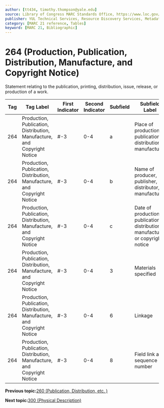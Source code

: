 ```yaml
---
author: [tt434, timothy.thompson@yale.edu]
source: Library of Congress MARC Standards Office, https://www.loc.gov/marc/bibliographic/bd264.html
publisher: YUL Technical Services, Resource Discovery Services, Metadata Services Unit
category: [MARC 21 reference, Tables]
keyword: [MARC 21, Bibliographic]
---
```


# 264 \(Production, Publication, Distribution, Manufacture, and Copyright Notice\)

Statement relating to the publication, printing, distribution, issue, release, or production of a work.

|Tag|Tag Label|First Indicator|Second Indicator|Subfield|Subfield Label|Repeatable|
|---|---------|---------------|----------------|--------|--------------|----------|
|264|Production, Publication, Distribution, Manufacture, and Copyright Notice|\#-3|0-4|a|Place of production, publication, distribution, manufacture|F|
|264|Production, Publication, Distribution, Manufacture, and Copyright Notice|\#-3|0-4|b|Name of producer, publisher, distributor, manufacturer|F|
|264|Production, Publication, Distribution, Manufacture, and Copyright Notice|\#-3|0-4|c|Date of production, publication, distribution, manufacture, or copyright notice|F|
|264|Production, Publication, Distribution, Manufacture, and Copyright Notice|\#-3|0-4|3|Materials specified|F|
|264|Production, Publication, Distribution, Manufacture, and Copyright Notice|\#-3|0-4|6|Linkage|F|
|264|Production, Publication, Distribution, Manufacture, and Copyright Notice|\#-3|0-4|8|Field link and sequence number|F|

**Previous topic:**[260 \(Publication, Distribution, etc. \)](../tables/260_bib_table.md)

**Next topic:**[300 \(Physical Description\)](../tables/300_bib_table.md)


